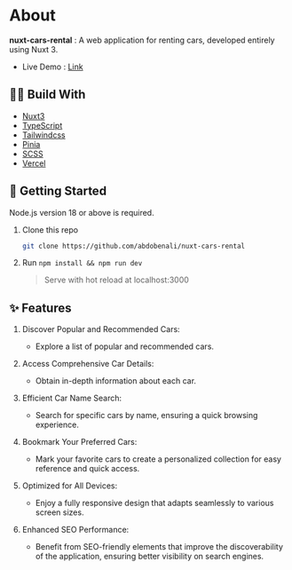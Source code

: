 # About

**nuxt-cars-rental** : A web application for renting cars, developed entirely using Nuxt 3.

- Live Demo : [Link](https://nuxt-cars-rental-app.vercel.app/)

## :construction_worker_man: Build With

- [Nuxt3](https://nuxt.com/docs/getting-started/deployment)
- [TypeScript](https://www.typescriptlang.org/) 
- [Tailwindcss](https://tailwindcss.com/)
- [Pinia](https://pinia.vuejs.org/)
- [SCSS](https://sass-lang.com/)
- [Vercel](https://vercel.com/home)

 ## :rocket: Getting Started

Node.js version 18 or above is required.

1. Clone this repo
   ```bash
   git clone https://github.com/abdobenali/nuxt-cars-rental
   ```
2. Run `npm install && npm run dev`
   > Serve with hot reload at localhost:3000

## :sparkles: Features

1. Discover Popular and Recommended Cars:

   - Explore a list of popular and recommended cars.

2. Access Comprehensive Car Details:

    - Obtain in-depth information about each car.

3. Efficient Car Name Search:

    - Search for specific cars by name, ensuring a quick browsing experience.

4. Bookmark Your Preferred Cars:

    - Mark your favorite cars to create a personalized collection for easy reference and quick access.

5. Optimized for All Devices:

    - Enjoy a fully responsive design that adapts seamlessly to various screen sizes.

6. Enhanced SEO Performance:

    - Benefit from SEO-friendly elements that improve the discoverability of the application, ensuring better visibility on search engines.
